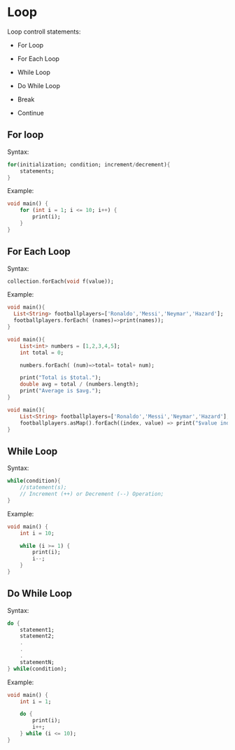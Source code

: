 # Loop

Loop controll statements:

- For Loop
- For Each Loop
- While Loop
- Do While Loop

- Break
- Continue

## For loop

Syntax:

```dart
for(initialization; condition; increment/decrement){
    statements;
}
```

Example:

```dart
void main() {
    for (int i = 1; i <= 10; i++) {
        print(i);
    }
}
```

## For Each Loop

Syntax:

```dart
collection.forEach(void f(value));
```

Example:

```dart
void main(){
  List<String> footballplayers=['Ronaldo','Messi','Neymar','Hazard'];
  footballplayers.forEach( (names)=>print(names));
}
```

```dart
void main(){
    List<int> numbers = [1,2,3,4,5];
    int total = 0;

    numbers.forEach( (num)=>total= total+ num);

    print("Total is $total.");
    double avg = total / (numbers.length);
    print("Average is $avg.");
}
```

```dart
void main(){
    List<String> footballplayers=['Ronaldo','Messi','Neymar','Hazard'];
    footballplayers.asMap().forEach((index, value) => print("$value index is $index"));
}
```

## While Loop

Syntax:

```dart
while(condition){  
    //statement(s);  
    // Increment (++) or Decrement (--) Operation;  
}
```

Example:

```dart
void main() {
    int i = 10;

    while (i >= 1) {
        print(i);
        i--;
    }
}
```

## Do While Loop

Syntax:

```dart
do {
    statement1;
    statement2;
    .
    .
    .
    statementN;
} while(condition);
```

Example:

```dart
void main() {
    int i = 1;

    do {
        print(i);
        i++;
    } while (i <= 10);
}
```
